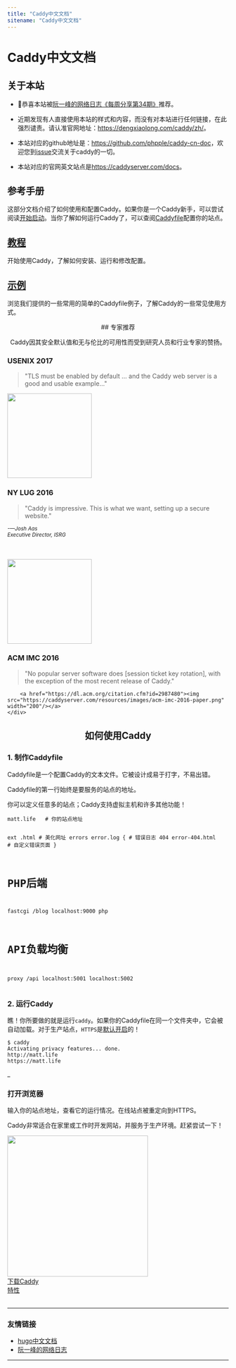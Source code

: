 ```yaml
---
title: "Caddy中文文档"
sitename: "Caddy中文文档"
---
```


# Caddy中文文档

## 关于本站

* 🎉恭喜本站被[阮一峰的网络日志《每周分享第34期》](http://www.ruanyifeng.com/blog/2018/12/weekly-issue-34.html)推荐。

* 近期发现有人直接使用本站的样式和内容，而没有对本站进行任何链接，在此强烈谴责。请认准官网地址：<https://dengxiaolong.com/caddy/zh/>。

* 本站对应的github地址是：<https://github.com/phpple/caddy-cn-doc>，欢迎您到[issue](https://github.com/phpple/caddy-cn-doc/issues)交流关于caddy的一切。

* 本站对应的官网英文站点是<https://caddyserver.com/docs>。

## 参考手册
这部分文档介绍了如何使用和配置Caddy。如果你是一个Caddy新手，可以尝试阅读[开始启动](tutorial.md)。当你了解如何运行Caddy了，可以查阅[Caddyfile](caddyfile.md)配置你的站点。

## [教程](tutorial.md)
开始使用Caddy，了解如何安装、运行和修改配置。

## [示例](example.md)
浏览我们提供的一些常用的简单的Caddyfile例子，了解Caddy的一些常见使用方式。



<center>
## 专家推荐

Caddy因其安全默认值和无与伦比的可用性而受到研究人员和行业专家的赞扬。

</center>

<div class="row">
    <div class="col-sm-4">
        <h3>USENIX 2017</h3>
        <blockquote>
            "TLS must be enabled by default ... and the Caddy web server is a good and usable example..."
        </blockquote>
        <a href="https://www.usenix.org/conference/usenixsecurity17/technical-sessions/presentation/krombholz"><img src="https://caddyserver.com/resources/images/usenix-2017-paper.png" style="width:12rem"/></a>
    </div>
    <div class="col-sm-4">
        <h3>NY LUG 2016</h3>
        <blockquote>"Caddy is impressive. This is what we want, setting up a secure website."</blockquote>
        <div class="text-right">
            <small><i>-—Josh Aas</i></small><br/>
            <small><i>Executive Director, ISRG</i></small>
        </div>
        <a href="https://www.youtube.com/watch?v=OE5UhQGg_Fo" ><img src="https://caddyserver.com/resources/images/josh-aas-demos-caddy.png" width="200" style="width:12rem;margin-top:3rem;"/></a>
    </div>
    <div class="col-sm-4">
        <h3>ACM IMC 2016</h3>
        <blockquote>
            "No popular server software does [session ticket key rotation], with the exception of the most recent release of Caddy."
        </blockquote>

        <a href="https://dl.acm.org/citation.cfm?id=2987480"><img src="https://caddyserver.com/resources/images/acm-imc-2016-paper.png" width="200"/></a>
    </div>
</div>

<center>
    <h2>如何使用Caddy</h2>
</center>

<div class="row">
    <div class="col-sm-6">
        <h3>1. 制作Caddyfile</h3>
<p>Caddyfile是一个配置Caddy的文本文件。它被设计成易于打字，不易出错。</p>

<p>Caddyfile的第一行始终是要服务的站点的地址。</p>

<p>你可以定义任意多的站点；Caddy支持虚拟主机和许多其他功能！</p>
    </div>
    <div class="col-sm-6">
        <pre><code class="language-caddy">matt.life   # 你的站点地址

ext .html   # 美化网址
errors error.log {       # 错误日志
    404 error-404.html   # 自定义错误页面
}

# PHP后端
fastcgi /blog localhost:9000 php

# API负载均衡
proxy /api localhost:5001 localhost:5002
</code></pre>
    </div>
</div>

<div class="row">
    <div class="col-sm-6">
        <h3>2. 运行Caddy</h3>
        <p>瞧！你所要做的就是运行<code>caddy</code>。如果你的Caddyfile在同一个文件夹中，它会被自动加载。对于生产站点，<code>HTTPS</code>是<a href="automatic-https.md">默认开启</a>的！</p>
    </div>
    <div class="col-sm-6">
        <pre><code class="language-bash">$ caddy
Activating privacy features... done.
http://matt.life
https://matt.life</code></pre>
        <div style="animation: blink 1s step-start 0s infinite;">_</div>
    </div>
</div>

<div class="row">
    <div class="col-sm-6">
        <h3>打开浏览器</h3>
        <p>
            输入你的站点地址，查看它的运行情况。在线站点被重定向到HTTPS。
        </p>
        <p>
            Caddy非常适合在家里或工作时开发网站，并服务于生产环境。赶紧尝试一下！
        </p>
    </div>
    <div class="col-sm-6">
        <img src="https://caddyserver.com/resources/images/open-your-browser.png" style="width:20rem;">
    </div>
</div>

<div class="row">
    <div class="col-sm-2">
        <a href="https://caddyserver.com/download" class="btn btn-lg btn-info">下载Caddy</a>
    </div>
    <div class="col-sm-2">
        <a href="https://caddyserver.com/features" class="btn btn-lg btn-info">特性</a>
    </div>
</div>
<br>

------------------------------

### 友情链接

* [hugo中文文档](http://www.gohugo.org/)
* [阮一峰的网络日志](http://www.ruanyifeng.com/)

-------------------------------



